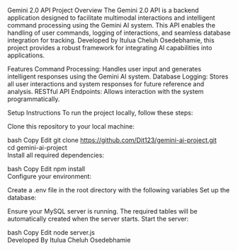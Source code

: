 Gemini 2.0 API
Project Overview
The Gemini 2.0 API is a backend application designed to facilitate multimodal interactions and intelligent command processing using the Gemini AI system. This API enables the handling of user commands, logging of interactions, and seamless database integration for tracking. Developed by Itulua Cheluh Osedebhamie, this project provides a robust framework for integrating AI capabilities into applications.

Features
Command Processing: Handles user input and generates intelligent responses using the Gemini AI system.
Database Logging: Stores all user interactions and system responses for future reference and analysis.
RESTful API Endpoints: Allows interaction with the system programmatically.

Setup Instructions
To run the project locally, follow these steps:

Clone this repository to your local machine:

bash
Copy
Edit
git clone https://github.com/Dit123/gemini-ai-project.git  
cd gemini-ai-project  
Install all required dependencies:

bash
Copy
Edit
npm install  
Configure your environment:

Create a .env file in the root directory with the following variables
Set up the database:

Ensure your MySQL server is running.
The required tables will be automatically created when the server starts.
Start the server:

bash
Copy
Edit
node server.js  
Developed By
Itulua Cheluh Osedebhamie